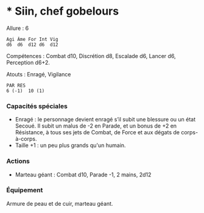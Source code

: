 
# * Siin, chef gobelours

Allure : 6

	Agi	Âme	For	Int	Vig
	d6	d6	d12	d6	d12

Compétences : Combat d10, Discrétion d8, Escalade d6, Lancer d6, Perception d6+2.

Atouts : Enragé, Vigilance

	PAR	RES
	6 (-1)	10 (1)

### Capacités spéciales
- Enragé : le personnage devient enragé s’il subit une blessure ou un état Secoué. Il subit un malus de -2 en Parade, et un bonus de +2 en Résistance, à tous ses jets de Combat, de Force et aux dégats de corps-à-corps.
- Taille +1 : un peu plus grands qu'un humain.

### Actions
- Marteau géant : Combat d10, Parade -1, 2 mains, 2d12

### Équipement
Armure de peau et de cuir, marteau géant.
